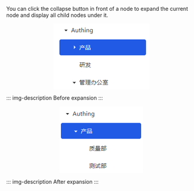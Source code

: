 You can click the collapse button in front of a node to expand the current node and display all child nodes under it.

<img src="../../images/before-expansion.png" style="display:block;margin: 0 auto;">

::: img-description
Before expansion
:::

<img src="../../images/after-expansion.png" style="display:block;margin: 0 auto;">

::: img-description
After expansion
:::
